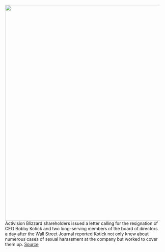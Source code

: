 <img src='https://cdn.vox-cdn.com/thumbor/2JdEI9OJrsLvL6adpNo9JQCJo-M=/0x0:3191x2127/1200x800/filters:focal(1007x504:1517x1014)/cdn.vox-cdn.com/uploads/chorus_image/image/70155442/1154931423.5.jpg' width='700px' /><br/>
Activision Blizzard shareholders issued a letter calling for the resignation of CEO Bobby Kotick and two long-serving members of the board of directors a day after the Wall Street Journal reported Kotick not only knew about numerous cases of sexual harassment at the company but worked to cover them up.
<a href='https://www.theverge.com/2021/11/17/22787484/activision-blizzard-shareholders-demand-ceo-bobby-kotick-resignation'> Source <a/>